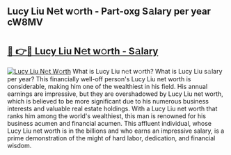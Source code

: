 ## Lucy Liu N𝚎t w𝚘rth - Part-oxg S𝚊lary per year cW8MV

# <h2><a href="http://gc0fk7.nevu.top/?p=Lucy+Liu">🔗 👉🔴 Lucy Liu N𝚎t w𝚘rth - S𝚊lary</a></h2>

[![Lucy Liu N𝚎t W𝚘rth](https://i.imgur.com/Oavwk0R.jpeg)](http://gc0fk7.nevu.top/?p=Lucy+Liu)
What is Lucy Liu n𝚎t w𝚘rth? What is Lucy Liu s𝚊lary per year?
This financially well-off person's Lucy Liu net worth is considerable, making him one of the wealthiest in his field. His annual earnings are impressive, but they are overshadowed by Lucy Liu net worth, which is believed to be more significant due to his numerous business interests and valuable real estate holdings. With a Lucy Liu net worth that ranks him among the world's wealthiest, this man is renowned for his business acumen and financial acumen. This affluent individual, whose Lucy Liu net worth is in the billions and who earns an impressive salary, is a prime demonstration of the might of hard labor, dedication, and financial wisdom.
